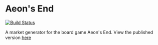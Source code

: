 Aeon's End
==============

[![Build Status](https://kbarnes3.visualstudio.com/AeonsEnd/_apis/build/status/kbarnes3.AeonsEnd?branchName=trunk)](https://kbarnes3.visualstudio.com/AeonsEnd/_build/latest?definitionId=1&branchName=trunk)

A market generator for the board game Aeon's End. View the published version [here](https://ae.kbarnes3.com/)
